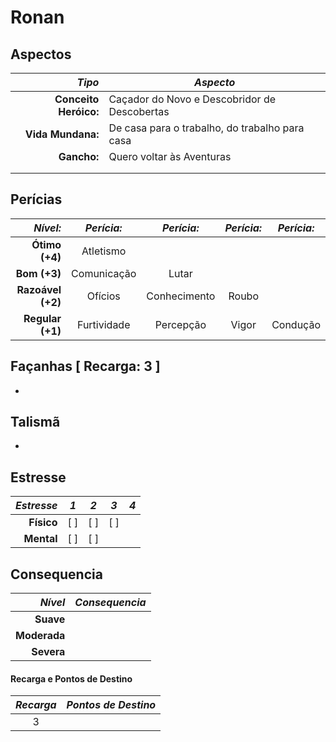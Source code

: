 # Ronan 

## Aspectos

| ***Tipo***            | ***Aspecto***                                  |
|----------------------:|------------------------------------------------|
| **Conceito Heróico:** | Caçador do Novo e Descobridor de Descobertas   | 
| **Vida Mundana:**     | De casa para o trabalho, do trabalho para casa | 
| **Gancho:**           | Quero voltar às Aventuras                      | 
|                       |                                                |
|                       |                                                |


## Perícias

| ***Nível:***      | ***Perícia:*** | ***Perícia:*** | ***Perícia:*** | ***Perícia:*** | 
|------------------:|:--------------:|:--------------:|:--------------:|:--------------:|
| **Ótimo (+4)**    | Atletismo      |                |                |                |
| **Bom (+3)**      | Comunicação    | Lutar          |                |                |
| **Razoável (+2)** | Ofícios        | Conhecimento   | Roubo          |                |
| **Regular (+1)**  | Furtividade    | Percepção      | Vigor          | Condução       |

## Façanhas [ Recarga: 3 ]
+ 

## Talismã

+ 

## Estresse

| ___Estresse___ | ___1___ | ___2___ | ___3___ | ___4___ |
|---------------:|:-------:|:-------:|:-------:|:-------:|
| __Físico__     |   [ ]   |   [ ]   |   [ ]   |         |
| __Mental__     |   [ ]   |   [ ]   |         |         |

## Consequencia

| ___Nível___  | ___Consequencia___ |
|-------------:|--------------------|
| __Suave__    |                    |
| __Moderada__ |                    |
| __Severa__   |                    |

#### Recarga e Pontos de Destino

| ___Recarga___  | ___Pontos de Destino___ |
|:--------------:|:-----------------------:|
|   3            |                         |



